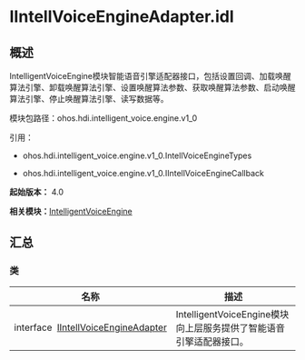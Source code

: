 # IIntellVoiceEngineAdapter.idl


## 概述

IntelligentVoiceEngine模块智能语音引擎适配器接口，包括设置回调、加载唤醒算法引擎、卸载唤醒算法引擎、设置唤醒算法参数、获取唤醒算法参数、启动唤醒算法引擎、停止唤醒算法引擎、读写数据等。

模块包路径：ohos.hdi.intelligent_voice.engine.v1_0

引用：

- ohos.hdi.intelligent_voice.engine.v1_0.IntellVoiceEngineTypes

- ohos.hdi.intelligent_voice.engine.v1_0.IIntellVoiceEngineCallback

**起始版本：** 4.0

**相关模块：**[IntelligentVoiceEngine](_intelligent_voice_engine.md)


## 汇总


### 类

| 名称 | 描述 | 
| -------- | -------- |
| interface&nbsp;&nbsp;[IIntellVoiceEngineAdapter](interface_i_intell_voice_engine_adapter.md) | IntelligentVoiceEngine模块向上层服务提供了智能语音引擎适配器接口。  | 
